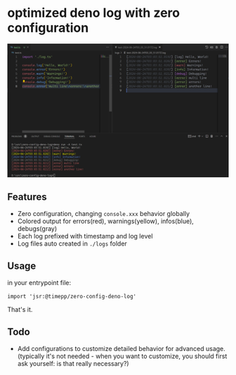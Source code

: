 # optimized deno log with zero configuration

![](screenshot.png)

## Features

- Zero configuration, changing `console.xxx` behavior globally
- Colored output for errors(red), warnings(yellow), infos(blue), debugs(gray)
- Each log prefixed with timestamp and log level
- Log files auto created in `./logs` folder

## Usage

in your entrypoint file:
```
import 'jsr:@timepp/zero-config-deno-log'
```

That's it.

## Todo

- Add configurations to customize detailed behavior for advanced usage. (typically it's not needed - when you want to customize, you should first ask yourself: is that really necessary?)


